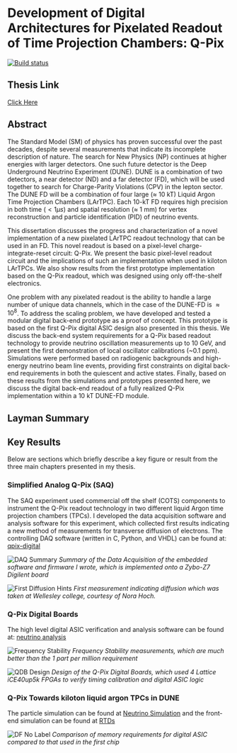 # Development of Digital Architectures for Pixelated Readout of Time Projection Chambers: Q-Pix

[![Build status](https://github.com/dcroote/stanford-thesis-example/workflows/CI/badge.svg?branch=master)](https://github.com/dcroote/stanford-thesis-example/actions?query=workflow%3ACI+branch%3Amaster)

## Thesis Link

[Click Here](https://github.com/kkeefe/qp_dissertation/blob/main/keefe_qpix_thesis_2023_final.pdf)

## Abstract

The Standard Model (SM) of physics has proven successful over the past decades, despite several measurements that indicate its incomplete description of nature.
The search for New Physics (NP) continues at higher energies with larger detectors.
One such future detector is the Deep Underground Neutrino Experiment (DUNE).
DUNE is a combination of two detectors, a near detector (ND) and a far detector (FD), which will be used together to search for Charge-Parity Violations (CPV) in the lepton sector.
The DUNE FD will be a combination of four large ($\approx$ 10 kT) Liquid Argon Time Projection Chambers (LArTPC).
Each 10-kT FD requires high precision in both time ($< 1 \mu s$) and spatial resolution ($\approx$ 1 mm) for vertex reconstruction and particle identification (PID) of neutrino events.

This dissertation discusses the progress and characterization of a novel implementation of a new pixelated LArTPC readout technology that can be used in an FD.
This novel readout is based on a pixel-level charge-integrate-reset circuit: Q-Pix.
We present the basic pixel-level readout circuit and the implications of such an implementation when used in kiloton LArTPCs.
We also show results from the first prototype implementation based on the Q-Pix readout, which was designed using only off-the-shelf electronics.

One problem with any pixelated readout is the ability to handle a large number of unique data channels, which in the case of the DUNE-FD is $\approx 10^8$.
To address the scaling problem, we have developed and tested a modular digital back-end prototype as a proof of concept.
This prototype is based on the first Q-Pix digital ASIC design also presented in this thesis.
We discuss the back-end system requirements for a Q-Pix based readout technology to provide neutrino oscillation measurements up to 10 GeV, and present the first demonstration of local oscillator calibrations (~0.1 ppm).
Simulations were performed based on radiogenic backgrounds and high-energy neutrino beam line events, providing first constraints on digital back-end requirements in both the quiescent and active states.
Finally, based on these results from the simulations and prototypes presented here, we discuss the digital back-end readout of a fully realized Q-Pix implementation within a 10 kT DUNE-FD module.

## Layman Summary

## Key Results

Below are sections which briefly describe a key figure or result from the three main chapters presented in my thesis.


### Simplified Analog Q-Pix (SAQ)

The SAQ experiment used commercial off the shelf (COTS) components to instrument the Q-Pix readout technology in two different liquid Argon time projection chambers (TPCs).
I developed the data acquisition software and analysis software for this experiment, which collected first results indicating a new method of measurements for transverse diffusion of electrons.
The controlling DAQ software (written in C, Python, and VHDL) can be found at: [qpix-digital](https://github.com/kkeefe/qpix-digital/tree/master)

![DAQ Summary](https://github.com/kkeefe/qp_dissertation/blob/main/images/saq_daq_firmware_summary.png)
*Summary of the Data Acquisition of the embedded software and firmware I wrote, which is implemented onto a Zybo-Z7 Digilent board*

![First Diffusion Hints](https://github.com/kkeefe/qp_dissertation/blob/main/images/SAQ_first_diffusion_measurement.png)
*First measurement indicating diffusion which was taken at Wellesley college, courtesy of Nora Hoch.*

### Q-Pix Digital Boards

The high level digital ASIC verification and analysis software can be found at: [neutrino analysis](https://github.com/kkeefe/neutAna)

![Frequency Stability](https://github.com/kkeefe/qp_dissertation/blob/main/images/interrogation_ppm_diff.png)
*Frequency Stability measurements, which are much better than the 1 part per million requirement*

![QDB Design](https://github.com/kkeefe/qp_dissertation/blob/main/images/qdb_closeup.jpg)
*Design of the Q-Pix Digital Boards, which used 4 Lattice iCE40up5k FPGAs to verify timing calibration and digital ASIC logic*


### Q-Pix Towards kiloton liquid argon TPCs in DUNE

The particle simulation can be found at [Neutrino Simulation](https://github.com/kkeefe/qpixg4) and the front-end simulation can be found at [RTDs](https://github.com/kkeefe/qpixrtd)

![DF No Label](https://github.com/kkeefe/qp_dissertation/blob/main/images/df_nolabel_line.png)
*Comparison of memory requirements for digital ASIC compared to that used in the first chip*

